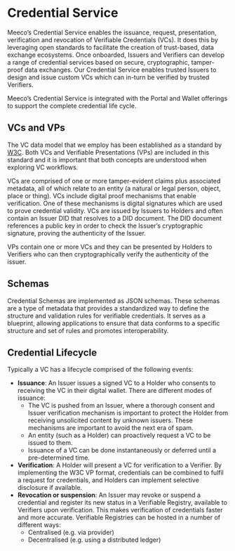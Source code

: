# Credential Service

Meeco’s Credential Service enables the issuance, request, presentation, verification and revocation of Verifiable Credentials (VCs). It does this by leveraging open standards to facilitate the creation of trust-based, data exchange ecosystems. Once onboarded, Issuers and Verifiers can develop a range of credential services based on secure, cryptographic, tamper-proof data exchanges. Our Credential Service enables trusted Issuers to design and issue custom VCs which can in-turn be verified by trusted Verifiers.

Meeco’s Credential Service is integrated with the Portal and Wallet offerings to support the complete credential life cycle.

## VCs and VPs

The VC data model that we employ has been established as a standard by [W3C](https://www.w3.org/TR/vc-data-model/). Both VCs and Verifiable Presentations (VPs) are included in this standard and it is important that both concepts are understood when exploring VC workflows.

VCs are comprised of one or more tamper-evident claims plus associated metadata, all of which relate to an entity (a natural or legal person, object, place or thing). VCs include digital proof mechanisms that enable verification. One of these mechanisms is digital signatures which are used to prove credential validity. VCs are issued by Issuers to Holders and often contain an Issuer DID that resolves to a DID document. The DID document references a public key in order to check the Issuer’s cryptographic signature, proving the authenticity of the Issuer.

VPs contain one or more VCs and they can be presented by Holders to Verifiers who can then cryptographically verify the authenticity of the issuer.

## Schemas

Credential Schemas are implemented as JSON schemas. These schemas are a type of metadata that provides a standardized way to define the structure and validation rules for verifiable credentials. It serves as a blueprint, allowing applications to ensure that data conforms to a specific structure and set of rules and promotes interoperability.

## Credential Lifecycle

Typically a VC has a lifecycle comprised of the following events:

- **Issuance**: An Issuer issues a signed VC to a Holder who consents to receiving the VC in their digital wallet. There are different modes of issuance:
  - The VC is pushed from an Issuer, where a thorough consent and Issuer verification mechanism is important to protect the Holder from receiving unsolicited content by unknown issuers. These mechanisms are important to avoid the next era of spam.
  - An entity (such as a Holder) can proactively request a VC to be issued to them.
  - Issuance of a VC can be done instantaneously or deferred until a pre-determined time.
- **Verification**: A Holder will present a VC for verification to a Verifier. By implementing the W3C VP format, credentials can be combined to fulfil a request for credentials, and Holders can implement selective disclosure if available.
- **Revocation or suspension**: An Issuer may revoke or suspend a credential and register its new status in a Verifiable Registry, available to Verifiers upon verification. This makes verification of credentials faster and more accurate. Verifiable Registries can be hosted in a number of different ways:
  - Centralised (e.g. via provider)
  - Decentralised (e.g. using a distributed ledger)
